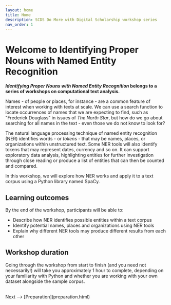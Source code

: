 ```yaml
---
layout: home
title: Home
description: SCDS Do More with Digital Scholarship workshop series
nav_order: 1
---
```


# Welcome to Identifying Proper Nouns with Named Entity Recognition

***Identifying Proper Nouns with Named Entity Recognition* belongs to a series of workshops on computational text analysis.**

Names - of people or places, for instance - are a common feature of interest when working with texts at scale. We can use a search function to locate occurrences of names that we are expecting to find, such as "Frederick Douglass" in issues of *The North Star*, but how do we go about searching for all names in the text - even those we do not know to look for?

The natural language processing technique of named entity recognition (NER) identifies words - or *tokens* - that may be names, places, or organizations within unstructured text. Some NER tools will also identify tokens that may represent dates, currency and so on. It can support exploratory data analysis, highlighting entities for further investigation through close reading or produce a list of entities that can then be counted and compared. 

In this workshop, we will explore how NER works and apply it to a text corpus using a Python library named SpaCy.

## Learning outcomes

By the end of the workshop, participants will be able to:
* Describe how NER identifies possible entities within a text corpus
* Identify potential names, places and organizations using NER tools
* Explain why different NER tools may produce different results from each other

## Workshop duration

Going through the workshop from start to finish (and you need not necessarily!) will take you approximately 1 hour to complete, depending on your familiarity with Python and whether you are working with your own dataset alongside the sample corpus.

<br />
Next --> [Preparation](preparation.html)




